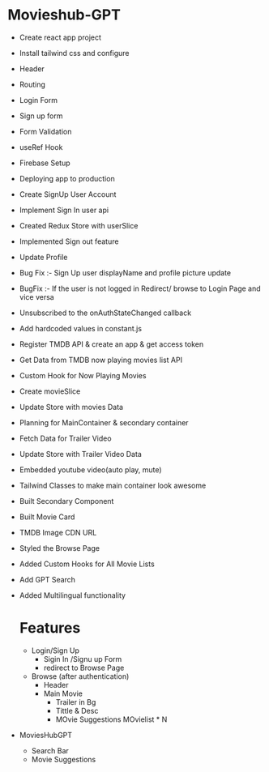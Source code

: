 # Movieshub-GPT
- Create react app project
- Install tailwind css and configure
- Header
- Routing
- Login Form
- Sign up form
- Form Validation
- useRef Hook
- Firebase Setup
- Deploying app to production
- Create SignUp User Account
- Implement Sign In user api
- Created Redux Store with userSlice
- Implemented Sign out feature
- Update Profile
- Bug Fix :- Sign Up user displayName and profile picture update
- BugFix :- If the user is not logged in Redirect/ browse to Login Page and vice versa
- Unsubscribed to the onAuthStateChanged callback
- Add hardcoded values in constant.js
- Register TMDB API & create an app & get access token
- Get Data from TMDB now playing movies list API
- Custom Hook for Now Playing Movies
- Create movieSlice
- Update Store with movies Data
- Planning for MainContainer & secondary container
- Fetch Data for Trailer Video
- Update Store with Trailer Video Data
- Embedded youtube video(auto play, mute)
- Tailwind Classes to make main container look awesome
- Built Secondary Component
- Built Movie Card
- TMDB Image CDN URL
- Styled the Browse Page 
- Added Custom Hooks for All Movie Lists
- Add GPT Search
- Added Multilingual functionality
  

  # Features
  - Login/Sign Up
      - Sigin In /Signu up Form
      - redirect to Browse Page
  - Browse (after authentication)
     - Header
     - Main Movie
        - Trailer in Bg
        - Tittle & Desc
        - MOvie Suggestions
            MOvielist * N
 -  MoviesHubGPT
     - Search Bar
     - Movie Suggestions       